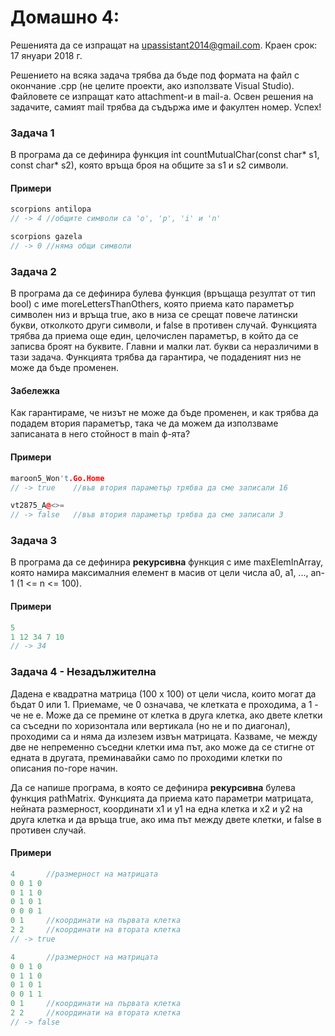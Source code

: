 # Домашно 4:


Решенията да се изпращат на upassistant2014@gmail.com.
Краен срок: 17 януари 2018 г.

Решението на всяка задача трябва да бъде под формата на файл с окончание .cpp (не целите проекти, ако използвате Visual Studio). 
Файловете се изпращат като attachment-и в mail-a. 
Освен решения на задачите, самият mail трябва да съдържа име и факултен номер. Успех!


### Задача 1 ###

 В програма да се дефинира функция int countMutualChar(const char* s1, const char* s2), която връща броя на общите за s1 и s2 символи.

#### Примери ####

```c++
scorpions antilopa
// -> 4 //общите символи са 'o', 'p', 'i' и 'n'

scorpions gazela
// -> 0 //няма общи символи
```

### Задача 2 ###

 В програма да се дефинира булева функция (връщаща резултат от тип bool) с име moreLettersThanOthers, която приема като параметър символен низ и връща true, ако в низа се срещат повече латински букви, отколкото други символи, и false в противен случай. Функцията трябва да приема още един, целочислен параметър, в който да се записва броят на буквите. Главни и малки лат. букви са неразличими в тази задача. Функцията трябва да гарантира, че подаденият низ не може да бъде променен.
 
#### Забележка ####

 Как гарантираме, че низът не може да бъде променен, и как трябва да подадем втория параметър, така че да можем да използваме записаната в него стойност в main ф-ята?

#### Примери ####

```c++
maroon5_Won't.Go.Home
// -> true    //във втория параметър трябва да сме записали 16

vt2875_A@<>=
// -> false   //във втория параметър трябва да сме записали 3
```
 
### Задача 3 ###

 В програма да се дефинира **рекурсивна** функция с име maxElemInArray, която намира максималния елемент в масив от цели числа а0, а1, ..., аn-1 (1 <= n <= 100).
 
#### Примери ####

```c++
5
1 12 34 7 10
// -> 34
```
 
### Задача 4 - Незадължителна ###

 Дадена е квадратна матрица (100 х 100) от цели числа, които могат да бъдат 0 или 1. Приемаме, че 0 означава, че клетката е проходима, а 1 - че не е. Може да се премине от клетка в друга клетка, ако двете клетки са съседни по хоризонтала или вертикала (но не и по диагонал), проходими са и няма да излезем извън матрицата. Казваме, че между две не непременно съседни клетки има път, ако може да се стигне от едната в другата, преминавайки само по проходими клетки по описания по-горе начин.
 
 Да се напише програма, в която се дефинира **рекурсивна** булева функция pathMatrix. Функцията да приема като параметри матрицата, нейната размерност, координати x1 и y1 на една клетка и x2 и y2 на друга клетка и да връща true, ако има път между двете клетки, и false в противен случай.

#### Примери ####

```c++
4       //размерност на матрицата
0 0 1 0
0 1 1 0
0 1 0 1
0 0 0 1
0 1     //координати на първата клетка
2 2     //координати на втората клетка
// -> true

4       //размерност на матрицата
0 0 1 0
0 1 1 0
0 1 0 1
0 0 1 1
0 1     //координати на първата клетка
2 2     //координати на втората клетка
// -> false
```



